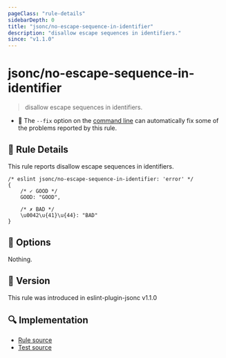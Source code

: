 ```yaml
---
pageClass: "rule-details"
sidebarDepth: 0
title: "jsonc/no-escape-sequence-in-identifier"
description: "disallow escape sequences in identifiers."
since: "v1.1.0"
---
```

# jsonc/no-escape-sequence-in-identifier

> disallow escape sequences in identifiers.

- :wrench: The `--fix` option on the [command line](https://eslint.org/docs/user-guide/command-line-interface#fixing-problems) can automatically fix some of the problems reported by this rule.

## :book: Rule Details

This rule reports disallow escape sequences in identifiers.

<eslint-code-block fix>

<!-- eslint-skip -->

```json5
/* eslint jsonc/no-escape-sequence-in-identifier: 'error' */
{
    /* ✓ GOOD */
    GOOD: "GOOD",

    /* ✗ BAD */
    \u0042\u{41}\u{44}: "BAD"
}
```

</eslint-code-block>

## :wrench: Options

Nothing.

## :rocket: Version

This rule was introduced in eslint-plugin-jsonc v1.1.0

## :mag: Implementation

- [Rule source](https://github.com/ota-meshi/eslint-plugin-jsonc/blob/master/lib/rules/no-escape-sequence-in-identifier.ts)
- [Test source](https://github.com/ota-meshi/eslint-plugin-jsonc/blob/master/tests/lib/rules/no-escape-sequence-in-identifier.ts)

